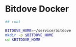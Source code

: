 # Bitdove Docker

```bash
## root

BITDOVE_HOME=~/service/bitdove
mkdir -p $BITDOVE_HOME
cd $BITDOVE_HOME
```

